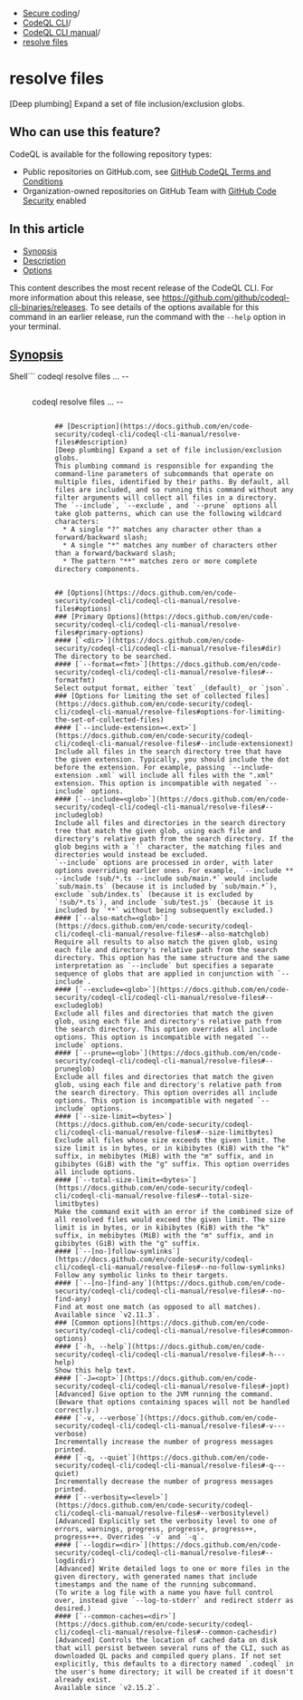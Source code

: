   * [Secure coding](https://docs.github.com/en/code-security "Secure coding")/
  * [CodeQL CLI](https://docs.github.com/en/code-security/codeql-cli "CodeQL CLI")/
  * [CodeQL CLI manual](https://docs.github.com/en/code-security/codeql-cli/codeql-cli-manual "CodeQL CLI manual")/
  * [resolve files](https://docs.github.com/en/code-security/codeql-cli/codeql-cli-manual/resolve-files "resolve files")


# resolve files
[Deep plumbing] Expand a set of file inclusion/exclusion globs.
## Who can use this feature?
CodeQL is available for the following repository types:
  * Public repositories on GitHub.com, see [GitHub CodeQL Terms and Conditions](https://github.com/github/codeql-cli-binaries/blob/main/LICENSE.md)
  * Organization-owned repositories on GitHub Team with [GitHub Code Security](https://docs.github.com/en/get-started/learning-about-github/about-github-advanced-security) enabled


## In this article
  * [Synopsis](https://docs.github.com/en/code-security/codeql-cli/codeql-cli-manual/resolve-files#synopsis)
  * [Description](https://docs.github.com/en/code-security/codeql-cli/codeql-cli-manual/resolve-files#description)
  * [Options](https://docs.github.com/en/code-security/codeql-cli/codeql-cli-manual/resolve-files#options)


This content describes the most recent release of the CodeQL CLI. For more information about this release, see <https://github.com/github/codeql-cli-binaries/releases>.
To see details of the options available for this command in an earlier release, run the command with the `--help` option in your terminal.
## [Synopsis](https://docs.github.com/en/code-security/codeql-cli/codeql-cli-manual/resolve-files#synopsis)
Shell```
codeql resolve files <options>... -- <dir>

```
```
codeql resolve files <options>... -- <dir>

```

## [Description](https://docs.github.com/en/code-security/codeql-cli/codeql-cli-manual/resolve-files#description)
[Deep plumbing] Expand a set of file inclusion/exclusion globs.
This plumbing command is responsible for expanding the command-line parameters of subcommands that operate on multiple files, identified by their paths. By default, all files are included, and so running this command without any filter arguments will collect all files in a directory.
The `--include`, `--exclude`, and `--prune` options all take glob patterns, which can use the following wildcard characters:
  * A single "?" matches any character other than a forward/backward slash;
  * A single "*" matches any number of characters other than a forward/backward slash;
  * The pattern "**" matches zero or more complete directory components.


## [Options](https://docs.github.com/en/code-security/codeql-cli/codeql-cli-manual/resolve-files#options)
### [Primary Options](https://docs.github.com/en/code-security/codeql-cli/codeql-cli-manual/resolve-files#primary-options)
#### [`<dir>`](https://docs.github.com/en/code-security/codeql-cli/codeql-cli-manual/resolve-files#dir)
The directory to be searched.
#### [`--format=<fmt>`](https://docs.github.com/en/code-security/codeql-cli/codeql-cli-manual/resolve-files#--formatfmt)
Select output format, either `text` _(default)_ or `json`.
### [Options for limiting the set of collected files](https://docs.github.com/en/code-security/codeql-cli/codeql-cli-manual/resolve-files#options-for-limiting-the-set-of-collected-files)
#### [`--include-extension=<.ext>`](https://docs.github.com/en/code-security/codeql-cli/codeql-cli-manual/resolve-files#--include-extensionext)
Include all files in the search directory tree that have the given extension. Typically, you should include the dot before the extension. For example, passing `--include-extension .xml` will include all files with the ".xml" extension. This option is incompatible with negated `--include` options.
#### [`--include=<glob>`](https://docs.github.com/en/code-security/codeql-cli/codeql-cli-manual/resolve-files#--includeglob)
Include all files and directories in the search directory tree that match the given glob, using each file and directory's relative path from the search directory. If the glob begins with a `!` character, the matching files and directories would instead be excluded.
`--include` options are processed in order, with later options overriding earlier ones. For example, `--include ** --include !sub/*.ts --include sub/main.*` would include `sub/main.ts` (because it is included by `sub/main.*`), exclude `sub/index.ts` (because it is excluded by `!sub/*.ts`), and include `sub/test.js` (because it is included by `**` without being subsequently excluded.)
#### [`--also-match=<glob>`](https://docs.github.com/en/code-security/codeql-cli/codeql-cli-manual/resolve-files#--also-matchglob)
Require all results to also match the given glob, using each file and directory's relative path from the search directory. This option has the same structure and the same interpretation as `--include` but specifies a separate sequence of globs that are applied in conjunction with `--include`.
#### [`--exclude=<glob>`](https://docs.github.com/en/code-security/codeql-cli/codeql-cli-manual/resolve-files#--excludeglob)
Exclude all files and directories that match the given glob, using each file and directory's relative path from the search directory. This option overrides all include options. This option is incompatible with negated `--include` options.
#### [`--prune=<glob>`](https://docs.github.com/en/code-security/codeql-cli/codeql-cli-manual/resolve-files#--pruneglob)
Exclude all files and directories that match the given glob, using each file and directory's relative path from the search directory. This option overrides all include options. This option is incompatible with negated `--include` options.
#### [`--size-limit=<bytes>`](https://docs.github.com/en/code-security/codeql-cli/codeql-cli-manual/resolve-files#--size-limitbytes)
Exclude all files whose size exceeds the given limit. The size limit is in bytes, or in kibibytes (KiB) with the "k" suffix, in mebibytes (MiB) with the "m" suffix, and in gibibytes (GiB) with the "g" suffix. This option overrides all include options.
#### [`--total-size-limit=<bytes>`](https://docs.github.com/en/code-security/codeql-cli/codeql-cli-manual/resolve-files#--total-size-limitbytes)
Make the command exit with an error if the combined size of all resolved files would exceed the given limit. The size limit is in bytes, or in kibibytes (KiB) with the "k" suffix, in mebibytes (MiB) with the "m" suffix, and in gibibytes (GiB) with the "g" suffix.
#### [`--[no-]follow-symlinks`](https://docs.github.com/en/code-security/codeql-cli/codeql-cli-manual/resolve-files#--no-follow-symlinks)
Follow any symbolic links to their targets.
#### [`--[no-]find-any`](https://docs.github.com/en/code-security/codeql-cli/codeql-cli-manual/resolve-files#--no-find-any)
Find at most one match (as opposed to all matches).
Available since `v2.11.3`.
### [Common options](https://docs.github.com/en/code-security/codeql-cli/codeql-cli-manual/resolve-files#common-options)
#### [`-h, --help`](https://docs.github.com/en/code-security/codeql-cli/codeql-cli-manual/resolve-files#-h---help)
Show this help text.
#### [`-J=<opt>`](https://docs.github.com/en/code-security/codeql-cli/codeql-cli-manual/resolve-files#-jopt)
[Advanced] Give option to the JVM running the command.
(Beware that options containing spaces will not be handled correctly.)
#### [`-v, --verbose`](https://docs.github.com/en/code-security/codeql-cli/codeql-cli-manual/resolve-files#-v---verbose)
Incrementally increase the number of progress messages printed.
#### [`-q, --quiet`](https://docs.github.com/en/code-security/codeql-cli/codeql-cli-manual/resolve-files#-q---quiet)
Incrementally decrease the number of progress messages printed.
#### [`--verbosity=<level>`](https://docs.github.com/en/code-security/codeql-cli/codeql-cli-manual/resolve-files#--verbositylevel)
[Advanced] Explicitly set the verbosity level to one of errors, warnings, progress, progress+, progress++, progress+++. Overrides `-v` and `-q`.
#### [`--logdir=<dir>`](https://docs.github.com/en/code-security/codeql-cli/codeql-cli-manual/resolve-files#--logdirdir)
[Advanced] Write detailed logs to one or more files in the given directory, with generated names that include timestamps and the name of the running subcommand.
(To write a log file with a name you have full control over, instead give `--log-to-stderr` and redirect stderr as desired.)
#### [`--common-caches=<dir>`](https://docs.github.com/en/code-security/codeql-cli/codeql-cli-manual/resolve-files#--common-cachesdir)
[Advanced] Controls the location of cached data on disk that will persist between several runs of the CLI, such as downloaded QL packs and compiled query plans. If not set explicitly, this defaults to a directory named `.codeql` in the user's home directory; it will be created if it doesn't already exist.
Available since `v2.15.2`.

